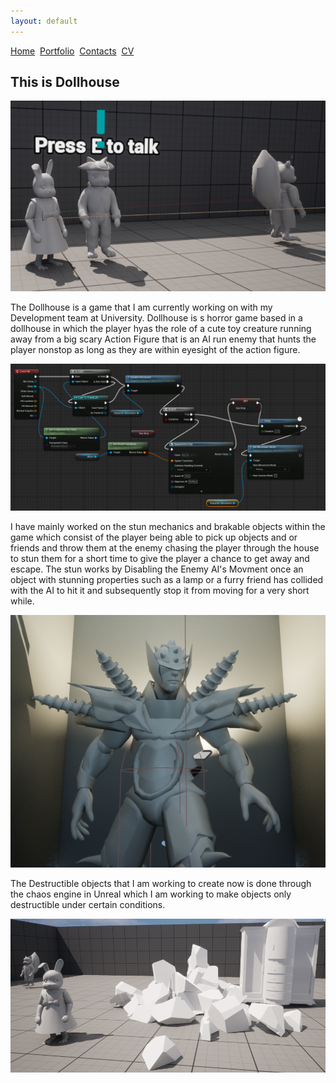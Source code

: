 ```yaml
---
layout: default
---
```


[Home](./)&nbsp;&nbsp;[Portfolio](./portfolio.html)&nbsp;&nbsp;[Contacts](./Contacts.html)&nbsp;&nbsp;[CV](./CV.html)

## This is Dollhouse

<img src="Images/Characters.PNG" alt="Cute Characters">

The Dollhouse is a game that I am currently working on with my Development team at University. Dollhouse is s horror game based in a dollhouse in which the player hyas the role of a cute toy creature running away from a big scary Action Figure that is an AI run enemy that hunts the player nonstop as long as they are within eyesight of the action figure.

<img src="Images/StunCode.PNG" alt="Stun Code">

I have mainly worked on the stun mechanics and brakable objects within the game which consist of the player being able to pick up objects and or friends and throw them at the enemy chasing the player through the house to stun them for a short time to give the player a chance to get away and escape. The stun works by Disabling the Enemy AI's Movment once an object with stunning properties such as a lamp or a furry friend has collided with the AI to hit it and subsequently stop it from moving for a very short while.

<img src="Images/Action man.PNG" alt="Action Figure Enemy">

The Destructible objects that I am working to create now is done through the chaos engine in Unreal which I am working to make objects only destructible under certain conditions.

<img src="Images/Breakable.PNG" alt="Breakable Models">


